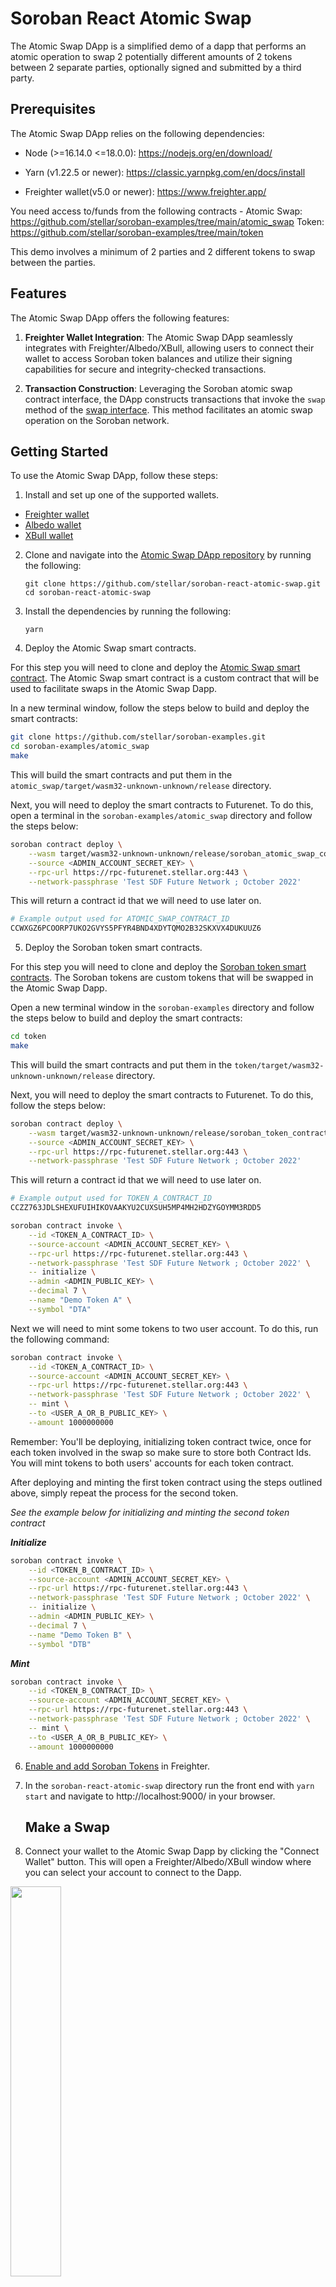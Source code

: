 # Soroban React Atomic Swap

The Atomic Swap DApp is a simplified demo of a dapp that performs an atomic
operation to swap 2 potentially different amounts of 2 tokens between 2 separate
parties, optionally signed and submitted by a third party.

## Prerequisites

The Atomic Swap DApp relies on the following dependencies:

- Node (>=16.14.0 <=18.0.0): https://nodejs.org/en/download/

- Yarn (v1.22.5 or newer): https://classic.yarnpkg.com/en/docs/install

- Freighter wallet(v5.0 or newer): https://www.freighter.app/

You need access to/funds from the following contracts - Atomic Swap:
https://github.com/stellar/soroban-examples/tree/main/atomic_swap Token:
https://github.com/stellar/soroban-examples/tree/main/token

This demo involves a minimum of 2 parties and 2 different tokens to swap between
the parties.

## Features

The Atomic Swap DApp offers the following features:

1. **Freighter Wallet Integration**: The Atomic Swap DApp seamlessly integrates
   with Freighter/Albedo/XBull, allowing users to connect their wallet to access
   Soroban token balances and utilize their signing capabilities for secure and
   integrity-checked transactions.

2. **Transaction Construction**: Leveraging the Soroban atomic swap contract
   interface, the DApp constructs transactions that invoke the `swap` method of
   the
   [swap interface](https://github.com/stellar/soroban-examples/blob/main/atomic_swap/src/lib.rs#L16).
   This method facilitates an atomic swap operation on the Soroban network.

## Getting Started

To use the Atomic Swap DApp, follow these steps:

1. Install and set up one of the supported wallets.

- [Freighter wallet](https://www.freighter.app/)
- [Albedo wallet](https://albedo.link/install-extension)
- [XBull wallet](https://xbull.app/)

2. Clone and navigate into the
   [Atomic Swap DApp repository](https://github.com/stellar/soroban-react-atomic-swap/tree/main)
   by running the following:

   ```
   git clone https://github.com/stellar/soroban-react-atomic-swap.git
   cd soroban-react-atomic-swap
   ```

3. Install the dependencies by running the following:

   ```
   yarn
   ```

4. Deploy the Atomic Swap smart contracts.

For this step you will need to clone and deploy the
[Atomic Swap smart contract](https://github.com/stellar/soroban-examples/blob/main/atomic_swap/src/lib.rs).
The Atomic Swap smart contract is a custom contract that will be used to
facilitate swaps in the Atomic Swap Dapp.

In a new terminal window, follow the steps below to build and deploy the smart
contracts:

```bash
git clone https://github.com/stellar/soroban-examples.git
cd soroban-examples/atomic_swap
make
```

This will build the smart contracts and put them in the
`atomic_swap/target/wasm32-unknown-unknown/release` directory.

Next, you will need to deploy the smart contracts to Futurenet. To do this, open
a terminal in the `soroban-examples/atomic_swap` directory and follow the steps
below:

```bash
soroban contract deploy \
    --wasm target/wasm32-unknown-unknown/release/soroban_atomic_swap_contract.wasm \
    --source <ADMIN_ACCOUNT_SECRET_KEY> \
    --rpc-url https://rpc-futurenet.stellar.org:443 \
    --network-passphrase 'Test SDF Future Network ; October 2022'
```

This will return a contract id that we will need to use later on.

```bash
# Example output used for ATOMIC_SWAP_CONTRACT_ID
CCWXGZ6PCOORP7UKO2GVYS5PFYR4BND4XDYTQMO2B32SKXVX4DUKUUZ6
```

5. Deploy the Soroban token smart contracts.

For this step you will need to clone and deploy the
[Soroban token smart contracts](https://github.com/stellar/soroban-examples/blob/main/token/src/contract.rs).
The Soroban tokens are custom tokens that will be swapped in the Atomic Swap
Dapp.

Open a new terminal window in the `soroban-examples` directory and follow the
steps below to build and deploy the smart contracts:

```bash
cd token
make
```

This will build the smart contracts and put them in the
`token/target/wasm32-unknown-unknown/release` directory.

Next, you will need to deploy the smart contracts to Futurenet. To do this,
follow the steps below:

```bash
soroban contract deploy \
    --wasm target/wasm32-unknown-unknown/release/soroban_token_contract.wasm \
    --source <ADMIN_ACCOUNT_SECRET_KEY> \
    --rpc-url https://rpc-futurenet.stellar.org:443 \
    --network-passphrase 'Test SDF Future Network ; October 2022'
```

This will return a contract id that we will need to use later on.

```bash
# Example output used for TOKEN_A_CONTRACT_ID
CCZZ763JDLSHEXUFUIHIKOVAAKYU2CUXSUH5MP4MH2HDZYGOYMM3RDD5
```

```bash
soroban contract invoke \
    --id <TOKEN_A_CONTRACT_ID> \
    --source-account <ADMIN_ACCOUNT_SECRET_KEY> \
    --rpc-url https://rpc-futurenet.stellar.org:443 \
    --network-passphrase 'Test SDF Future Network ; October 2022' \
    -- initialize \
    --admin <ADMIN_PUBLIC_KEY> \
    --decimal 7 \
    --name "Demo Token A" \
    --symbol "DTA"
```

Next we will need to mint some tokens to two user account. To do this, run the
following command:

```bash
soroban contract invoke \
    --id <TOKEN_A_CONTRACT_ID> \
    --source-account <ADMIN_ACCOUNT_SECRET_KEY> \
    --rpc-url https://rpc-futurenet.stellar.org:443 \
    --network-passphrase 'Test SDF Future Network ; October 2022' \
    -- mint \
    --to <USER_A_OR_B_PUBLIC_KEY> \
    --amount 1000000000
```

Remember: You'll be deploying, initializing token contract twice, once for each
token involved in the swap so make sure to store both Contract Ids. You will
mint tokens to both users' accounts for each token contract.

After deploying and minting the first token contract using the steps outlined
above, simply repeat the process for the second token.

_See the example below for initializing and minting the second token contract_

**_Initialize_**

```bash
soroban contract invoke \
    --id <TOKEN_B_CONTRACT_ID> \
    --source-account <ADMIN_ACCOUNT_SECRET_KEY> \
    --rpc-url https://rpc-futurenet.stellar.org:443 \
    --network-passphrase 'Test SDF Future Network ; October 2022' \
    -- initialize \
    --admin <ADMIN_PUBLIC_KEY> \
    --decimal 7 \
    --name "Demo Token B" \
    --symbol "DTB"
```

**_Mint_**

```bash
soroban contract invoke \
    --id <TOKEN_B_CONTRACT_ID> \
    --source-account <ADMIN_ACCOUNT_SECRET_KEY> \
    --rpc-url https://rpc-futurenet.stellar.org:443 \
    --network-passphrase 'Test SDF Future Network ; October 2022' \
    -- mint \
    --to <USER_A_OR_B_PUBLIC_KEY> \
    --amount 1000000000
```

6. [Enable and add Soroban Tokens](https://soroban.stellar.org/docs/reference/freighter#enable-soroban-tokens)
   in Freighter.

7. In the `soroban-react-atomic-swap` directory run the front end with
   `yarn start` and navigate to http://localhost:9000/ in your browser.

   ## Make a Swap

8. Connect your wallet to the Atomic Swap Dapp by clicking the "Connect Wallet"
   button. This will open a Freighter/Albedo/XBull window where you can select
   your account to connect to the Dapp.

<img src = "public/img/1-connect-wallet-a.png" width="40%" height="40%"/>

You should see your account address in the top right corner of the screen.

<img src = "public/img/2-show-address.png" width="85%" height="85%"/>

2. Enter the contract id for the Atomic Swap.

<img src = "public/img/3-swap-contract-id.png" width="40%" height="40%"/>

3. Enter the contract id and amount for Token A you want to swap.

<img src = "public/img/4-token-a.png" width="40%" height="40%"/>

In this example we will swap 1 of Token A for 5 of Token B.

4. Enter Swapper B's public key and the contract id and amount for Token B you
   want to swap.

<img src = "public/img/5-token-b.png" width="40%" height="40%"/>

In this example we will swap 5 of Token B for 1 of Token A.

5. Click the "Build Swap" button to initiate the swap.

<img src = "public/img/6-build-swap.png" width="40%" height="40%"/>

This will open a another window in your browser where you will be prompted to
sign the transaction with user A's and user B's accounts.

<img src = "public/img/7-windows.png" width="85%" height="85%"/>

6. Click the "Connect Wallet" button in the new window to connect user A's
   account to the Dapp.

7. Click the "Sign with Wallet" button to sign the transaction with user A's
   account.

<img src = "public/img/8-sign-with-a.png" width="40%" height="40%"/>

> Note: If you are using the address of the account that initiated the swap, you
> may notice that there is no window to sign the transaction. This is because we
> are using a previously authorized account to sign the transaction.. TODO: Add
> more info about this.

8. Switch to user B's account in Freighter/Albedo/XBull and click the "Connect
   Wallet" button in the new window to connect user B's account to the Dapp.

9. Click the "Sign with Wallet" button to sign the transaction with user B's
   account. This will authorize the swap and display a success message.

<img src = "public/img/11-authorized.png" width="40%" height="40%"/>

10. Switch back to previous tab and click the "Sign with Wallet & Sumbit" button
    to submit the swap to the network.

<img src = "public/img/12-submit-tx.png" width="40%" height="40%"/>

11. You should see a "Transaction Result" message and the swap should be
    complete!

<img src = "public/img/13-tx-result.png" width="40%" height="40%"/>

Congratulations! You have successfully completed an Atomic Swap using Soroban!
🎉

If you have any questions or issues, please reach out to us on
[discord](https://discord.com/channels/897514728459468821/1037073682599780494)
or file an issue on github.
